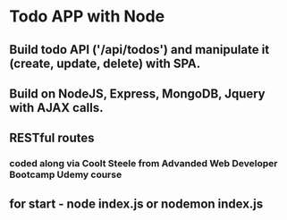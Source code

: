 # Todo APP with Node 

## Build todo API ('/api/todos') and manipulate it (create, update, delete) with SPA.
## Build on NodeJS,  Express, MongoDB, Jquery with AJAX calls.
## RESTful routes

### coded along via Coolt Steele from Advanded Web Developer Bootcamp Udemy course 

## for start - node index.js or nodemon index.js